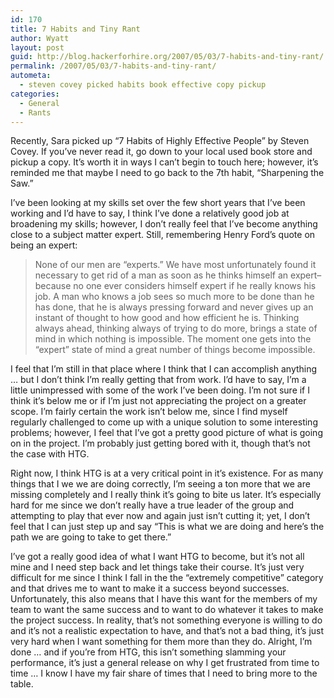 ```yaml
---
id: 170
title: 7 Habits and Tiny Rant
author: Wyatt
layout: post
guid: http://blog.hackerforhire.org/2007/05/03/7-habits-and-tiny-rant/
permalink: /2007/05/03/7-habits-and-tiny-rant/
autometa:
  - steven covey picked habits book effective copy pickup
categories:
  - General
  - Rants
---
```

Recently, Sara picked up &#8220;7 Habits of Highly Effective People&#8221; by Steven Covey. If you&#8217;ve never read it, go down to your local used book store and pickup a copy. It&#8217;s worth it in ways I can&#8217;t begin to touch here; however, it&#8217;s reminded me that maybe I need to go back to the 7th habit, &#8220;Sharpening the Saw.&#8221;

I&#8217;ve been looking at my skills set over the few short years that I&#8217;ve been working and I&#8217;d have to say, I think I&#8217;ve done a relatively good job at broadening my skills; however, I don&#8217;t really feel that I&#8217;ve become anything close to a subject matter expert. Still, remembering Henry Ford&#8217;s quote on being an expert:

> None of our men are &#8220;experts.&#8221; We have most unfortunately found it necessary to get rid of a man as soon as he thinks himself an expert&#8211;because no one ever considers himself expert if he really knows his job. A man who knows a job sees so much more to be done than he has done, that he is always pressing forward and never gives up an instant of thought to how good and how efficient he is. Thinking always ahead, thinking always of trying to do more, brings a state of mind in which nothing is impossible. The moment one gets into the &#8220;expert&#8221; state of mind a great number of things become impossible. 

<!--more-->

  
I feel that I&#8217;m still in that place where I think that I can accomplish anything &#8230; but I don&#8217;t think I&#8217;m really getting that from work. I&#8217;d have to say, I&#8217;m a little unimpressed with some of the work I&#8217;ve been doing. I&#8217;m not sure if I think it&#8217;s below me or if I&#8217;m just not appreciating the project on a greater scope. I&#8217;m fairly certain the work isn&#8217;t below me, since I find myself regularly challenged to come up with a unique solution to some interesting problems; however, I feel that I&#8217;ve got a pretty good picture of what is going on in the project. I&#8217;m probably just getting bored with it, though that&#8217;s not the case with HTG.

Right now, I think HTG is at a very critical point in it&#8217;s existence. For as many things that I we we are doing correctly, I&#8217;m seeing a ton more that we are missing completely and I really think it&#8217;s going to bite us later. It&#8217;s especially hard for me since we don&#8217;t really have a true leader of the group and attempting to play that ever now and again just isn&#8217;t cutting it; yet, I don&#8217;t feel that I can just step up and say &#8220;This is what we are doing and here&#8217;s the path we are going to take to get there.&#8221;

I&#8217;ve got a really good idea of what I want HTG to become, but it&#8217;s not all mine and I need step back and let things take their course. It&#8217;s just very difficult for me since I think I fall in the the &#8220;extremely competitive&#8221; category and that drives me to want to make it a success beyond successes. Unfortunately, this also means that I have this want for the members of my team to want the same success and to want to do whatever it takes to make the project success. In reality, that&#8217;s not something everyone is willing to do and it&#8217;s not a realistic expectation to have, and that&#8217;s not a bad thing, it&#8217;s just very hard when I want something for them more than they do. Alright, I&#8217;m done &#8230; and if you&#8217;re from HTG, this isn&#8217;t something slamming your performance, it&#8217;s just a general release on why I get frustrated from time to time &#8230; I know I have my fair share of times that I need to bring more to the table.